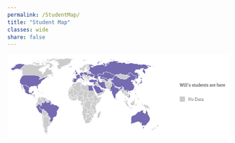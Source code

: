 ```yaml
---
permalink: /StudentMap/
title: "Student Map"
classes: wide
share: false
---
```


<img src="/assets/images/studentmap.jpg">
